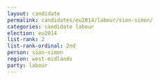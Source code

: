 ```yaml
---
layout: candidate
permalink: candidates/eu2014/labour/sion-simon/
categories: candidate labour
election: eu2014
list-rank: 2
list-rank-ordinal: 2nd
person: sion-simon
region: west-midlands
party: labour
---
```

